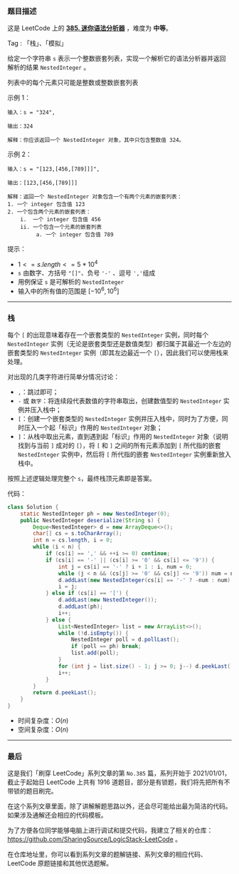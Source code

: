 ### 题目描述

这是 LeetCode 上的 **[385. 迷你语法分析器](https://leetcode-cn.com/problems/mini-parser/solution/by-ac_oier-zuy6/)** ，难度为 **中等**。

Tag : 「栈」、「模拟」



给定一个字符串 `s` 表示一个整数嵌套列表，实现一个解析它的语法分析器并返回解析的结果 `NestedInteger` 。

列表中的每个元素只可能是整数或整数嵌套列表

示例 1：
```
输入：s = "324",

输出：324

解释：你应该返回一个 NestedInteger 对象，其中只包含整数值 324。
```
示例 2：
```
输入：s = "[123,[456,[789]]]",

输出：[123,[456,[789]]]

解释：返回一个 NestedInteger 对象包含一个有两个元素的嵌套列表：
1. 一个 integer 包含值 123
2. 一个包含两个元素的嵌套列表：
    i.  一个 integer 包含值 456
    ii. 一个包含一个元素的嵌套列表
         a. 一个 integer 包含值 789
```

提示：
* $1 <= s.length <= 5 * 10^4$
* `s` 由数字、方括号 `"[]"`、负号 `'-'` 、逗号 `','`组成
* 用例保证 `s` 是可解析的 `NestedInteger`
* 输入中的所有值的范围是 $[-10^6, 10^6]$

---

### 栈

每个 `[` 的出现意味着存在一个嵌套类型的 `NestedInteger` 实例，同时每个 `NestedInteger` 实例（无论是嵌套类型还是数值类型）都归属于其最近一个左边的嵌套类型的 `NestedInteger` 实例（即其左边最近一个 `[`），因此我们可以使用栈来处理。

对出现的几类字符进行简单分情况讨论：

* `,`：跳过即可；
* `-` 或 `数字`：将连续段代表数值的字符串取出，创建数值型的 `NestedInteger` 实例并压入栈中；
* `[`：创建一个嵌套类型的 `NestedInteger` 实例并压入栈中，同时为了方便，同时压入一个起「标识」作用的 `NestedInteger` 对象；
* `]`：从栈中取出元素，直到遇到起「标识」作用的 `NestedInteger` 对象（说明找到与当前 `]` 成对的 `[`），将 `[` 和 `]` 之间的所有元素添加到 `[` 所代指的嵌套 `NestedInteger` 实例中，然后将 `[` 所代指的嵌套 `NestedInteger` 实例重新放入栈中。

按照上述逻辑处理完整个 `s`，最终栈顶元素即是答案。

代码：
```java
class Solution {
    static NestedInteger ph = new NestedInteger(0);
    public NestedInteger deserialize(String s) {
        Deque<NestedInteger> d = new ArrayDeque<>();
        char[] cs = s.toCharArray();
        int n = cs.length, i = 0;
        while (i < n) {
            if (cs[i] == ',' && ++i >= 0) continue;
            if (cs[i] == '-' || (cs[i] >= '0' && cs[i] <= '9')) {
                int j = cs[i] == '-' ? i + 1 : i, num = 0;
                while (j < n && (cs[j] >= '0' && cs[j] <= '9')) num = num * 10 + (cs[j++] - '0');
                d.addLast(new NestedInteger(cs[i] == '-' ? -num : num));
                i = j;
            } else if (cs[i] == '[') {
                d.addLast(new NestedInteger());
                d.addLast(ph);
                i++;
            } else {
                List<NestedInteger> list = new ArrayList<>();
                while (!d.isEmpty()) {
                    NestedInteger poll = d.pollLast();
                    if (poll == ph) break;
                    list.add(poll);
                }
                for (int j = list.size() - 1; j >= 0; j--) d.peekLast().add(list.get(j));
                i++;
            }
        }
        return d.peekLast();
    }
}
```
* 时间复杂度：$O(n)$
* 空间复杂度：$O(n)$

---

### 最后

这是我们「刷穿 LeetCode」系列文章的第 `No.385` 篇，系列开始于 2021/01/01，截止于起始日 LeetCode 上共有 1916 道题目，部分是有锁题，我们将先把所有不带锁的题目刷完。

在这个系列文章里面，除了讲解解题思路以外，还会尽可能给出最为简洁的代码。如果涉及通解还会相应的代码模板。

为了方便各位同学能够电脑上进行调试和提交代码，我建立了相关的仓库：https://github.com/SharingSource/LogicStack-LeetCode 。

在仓库地址里，你可以看到系列文章的题解链接、系列文章的相应代码、LeetCode 原题链接和其他优选题解。

